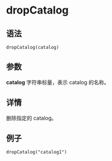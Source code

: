 # dropCatalog

## 语法

`dropCatalog(catalog)`

## 参数

**catalog** 字符串标量，表示 catalog 的名称。

## 详情

删除指定的 catalog。

## 例子

```
dropCatalog("catalog1")
```


